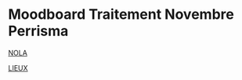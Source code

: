 # Moodboard Traitement Novembre Perrisma

[NOLA](Moodboard%20Traitement%20Novembre%20Perrisma%208f9e439c2bad4e05a0cfd45751dc6be3/NOLA%20f035158fc15b4998aa3f184e678fc4c4.csv)

[LIEUX](Moodboard%20Traitement%20Novembre%20Perrisma%208f9e439c2bad4e05a0cfd45751dc6be3/LIEUX%205a394e3199e14c6da0bd8acd2efb5025.csv)